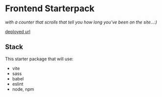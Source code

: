 # Frontend Starterpack

*with a counter that scrolls that tell you how long you've been on the site...:)*

[deployed url](https://frontend-starterpack-illustration.onrender.com)

## Stack

This starter package that will use:

- vite
- sass
- babel
- eslint
- node, npm
